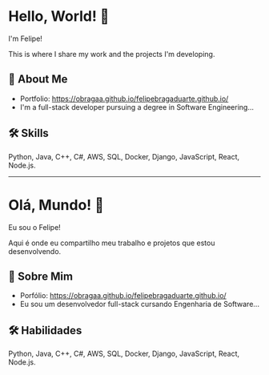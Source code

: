 # Hello, World! 👋

I'm Felipe!

This is where I share my work and the projects I'm developing.

## 🚀 About Me
- Portfolio: https://obragaa.github.io/felipebragaduarte.github.io/
- I'm a full-stack developer pursuing a degree in Software Engineering...

## 🛠️ Skills
Python, Java, C++, C#, AWS, SQL, Docker, Django, JavaScript, React, Node.js.

---

# Olá, Mundo! 👋

Eu sou o Felipe!

Aqui é onde eu compartilho meu trabalho e projetos que estou desenvolvendo. 

## 🚀 Sobre Mim
- Porfólio: https://obragaa.github.io/felipebragaduarte.github.io/
- Eu sou um desenvolvedor full-stack cursando Engenharia de Software...

## 🛠️ Habilidades
Python, Java, C++, C#, AWS, SQL, Docker, Django, JavaScript, React, Node.js.
